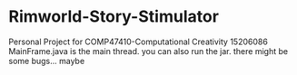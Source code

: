 # Rimworld-Story-Stimulator
Personal Project for COMP47410-Computational Creativity 15206086
MainFrame.java is the main thread. you can also run the jar.
there might be some bugs... maybe
